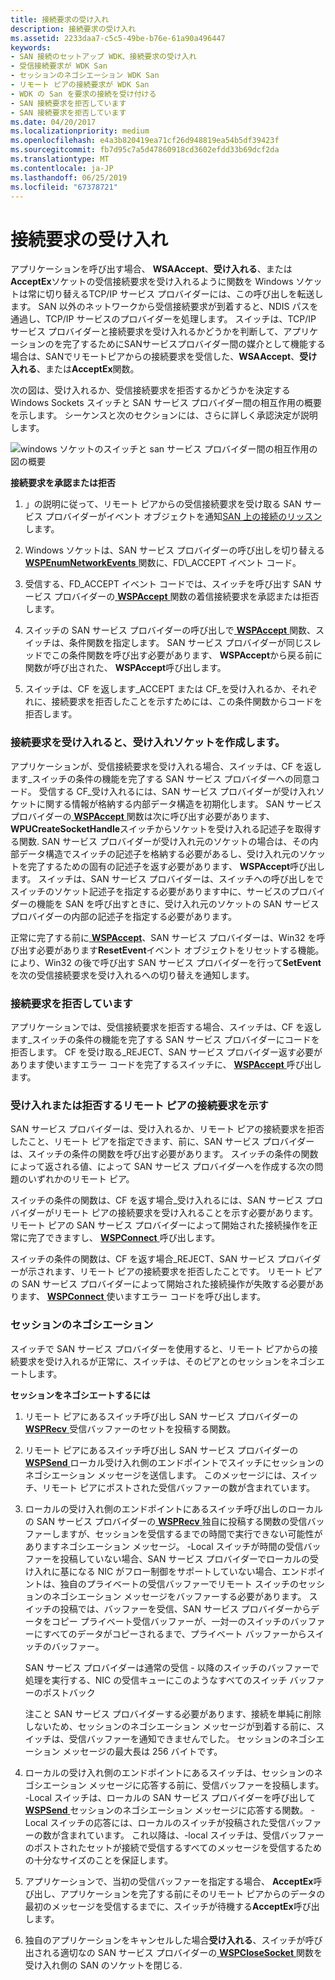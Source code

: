 ```yaml
---
title: 接続要求の受け入れ
description: 接続要求の受け入れ
ms.assetid: 2233daa7-c5c5-49be-b76e-61a90a496447
keywords:
- SAN 接続のセットアップ WDK、接続要求の受け入れ
- 受信接続要求が WDK San
- セッションのネゴシエーション WDK San
- リモート ピアの接続要求が WDK San
- WDK の San を要求の接続を受け付ける
- SAN 接続要求を拒否しています
- SAN 接続要求を拒否しています
ms.date: 04/20/2017
ms.localizationpriority: medium
ms.openlocfilehash: e4a3b820419ea71cf26d948819ea54b5df39423f
ms.sourcegitcommit: fb7d95c7a5d47860918cd3602efdd33b69dcf2da
ms.translationtype: MT
ms.contentlocale: ja-JP
ms.lasthandoff: 06/25/2019
ms.locfileid: "67378721"
---
```

# <a name="accepting-connection-requests"></a>接続要求の受け入れ





アプリケーションを呼び出す場合、 **WSAAccept**、**受け入れる**、または**AcceptEx**ソケットの受信接続要求を受け入れるように関数を Windows ソケットは常に切り替えるTCP/IP サービス プロバイダーには、この呼び出しを転送します。 SAN 以外のネットワークから受信接続要求が到着すると、NDIS パスを通過し、TCP/IP サービスのプロバイダーを処理します。 スイッチは、TCP/IP サービス プロバイダーと接続要求を受け入れるかどうかを判断して、アプリケーションのを完了するためにSANサービスプロバイダー間の媒介として機能する場合は、SANでリモートピアからの接続要求を受信した、**WSAAccept**、**受け入れる**、または**AcceptEx**関数。

次の図は、受け入れるか、受信接続要求を拒否するかどうかを決定する Windows Sockets スイッチと SAN サービス プロバイダー間の相互作用の概要を示します。 シーケンスと次のセクションには、さらに詳しく承認決定が説明します。

![windows ソケットのスイッチと san サービス プロバイダー間の相互作用の図の概要](images/apiflow5.png)

 **接続要求を承認または拒否**

1.  」の説明に従って、リモート ピアからの受信接続要求を受け取る SAN サービス プロバイダーがイベント オブジェクトを通知[SAN 上の接続のリッスン](listening-for-connections-on-a-san.md)します。

2.  Windows ソケットは、SAN サービス プロバイダーの呼び出しを切り替える[ **WSPEnumNetworkEvents** ](https://docs.microsoft.com/previous-versions/windows/hardware/network/ff566284(v=vs.85))関数に、FD\_ACCEPT イベント コード。

3.  受信する、FD\_ACCEPT イベント コードでは、スイッチを呼び出す SAN サービス プロバイダーの[ **WSPAccept** ](https://docs.microsoft.com/previous-versions/windows/hardware/network/ff566266(v=vs.85))関数の着信接続要求を承認または拒否します。

4.  スイッチの SAN サービス プロバイダーの呼び出しで[ **WSPAccept** ](https://docs.microsoft.com/previous-versions/windows/hardware/network/ff566266(v=vs.85))関数、スイッチは、条件関数を指定します。 SAN サービス プロバイダーが同じスレッドでこの条件関数を呼び出す必要があります、 **WSPAccept**から戻る前に関数が呼び出された、 **WSPAccept**呼び出します。

5.  スイッチは、CF を返します\_ACCEPT または CF\_を受け入れるか、それぞれに、接続要求を拒否したことを示すためには、この条件関数からコードを拒否します。

### <a name="accepting-a-connection-request-and-creating-an-accepting-socket"></a>接続要求を受け入れると、受け入れソケットを作成します。

アプリケーションが、受信接続要求を受け入れる場合、スイッチは、CF を返します\_スイッチの条件の機能を完了する SAN サービス プロバイダーへの同意コード。 受信する CF\_受け入れるには、SAN サービス プロバイダーが受け入れソケットに関する情報が格納する内部データ構造を初期化します。 SAN サービス プロバイダーの[ **WSPAccept** ](https://docs.microsoft.com/previous-versions/windows/hardware/network/ff566266(v=vs.85))関数は次に呼び出す必要があります、 **WPUCreateSocketHandle**スイッチからソケットを受け入れる記述子を取得する関数. SAN サービス プロバイダーが受け入れ元のソケットの場合は、その内部データ構造でスイッチの記述子を格納する必要があるし、受け入れ元のソケットを完了するための固有の記述子を返す必要があります、 **WSPAccept**呼び出します。 スイッチは、SAN サービス プロバイダーは、スイッチへの呼び出しをでスイッチのソケット記述子を指定する必要があります中に、サービスのプロバイダーの機能を SAN を呼び出すときに、受け入れ元のソケットの SAN サービス プロバイダーの内部の記述子を指定する必要があります。

正常に完了する前に[ **WSPAccept**](https://docs.microsoft.com/previous-versions/windows/hardware/network/ff566266(v=vs.85))、SAN サービス プロバイダーは、Win32 を呼び出す必要があります**ResetEvent**イベント オブジェクトをリセットする機能。 により、Win32 の後で呼び出す SAN サービス プロバイダーを行って**SetEvent**を次の受信接続要求を受け入れるへの切り替えを通知します。

### <a name="rejecting-a-connection-request"></a>接続要求を拒否しています

アプリケーションでは、受信接続要求を拒否する場合、スイッチは、CF を返します\_スイッチの条件の機能を完了する SAN サービス プロバイダーにコードを拒否します。 CF を受け取る\_REJECT、SAN サービス プロバイダー返す必要があります使いますエラー コードを完了するスイッチに、 [ **WSPAccept** ](https://docs.microsoft.com/previous-versions/windows/hardware/network/ff566266(v=vs.85))呼び出します。

### <a name="indicating-acceptance-or-refusal-of-a-connection-request-to-a-remote-peer"></a>受け入れまたは拒否するリモート ピアの接続要求を示す

SAN サービス プロバイダーは、受け入れるか、リモート ピアの接続要求を拒否したこと、リモート ピアを指定できます、前に、SAN サービス プロバイダーは、スイッチの条件の関数を呼び出す必要があります。 スイッチの条件の関数によって返される値、によって SAN サービス プロバイダーへを作成する次の問題のいずれかのリモート ピア。

スイッチの条件の関数は、CF を返す場合\_受け入れるには、SAN サービス プロバイダーがリモート ピアの接続要求を受け入れることを示す必要があります。 リモート ピアの SAN サービス プロバイダーによって開始された接続操作を正常に完了できますし、 [ **WSPConnect** ](https://docs.microsoft.com/previous-versions/windows/hardware/network/ff566275(v=vs.85))呼び出します。

スイッチの条件の関数は、CF を返す場合\_REJECT、SAN サービス プロバイダーが示されます、リモート ピアの接続要求を拒否したことです。 リモート ピアの SAN サービス プロバイダーによって開始された接続操作が失敗する必要があります、 [ **WSPConnect** ](https://docs.microsoft.com/previous-versions/windows/hardware/network/ff566275(v=vs.85))使いますエラー コードを呼び出します。

### <a name="session-negotiation"></a>セッションのネゴシエーション

スイッチで SAN サービス プロバイダーを使用すると、リモート ピアからの接続要求を受け入れるが正常に、スイッチは、そのピアとのセッションをネゴシエートします。

 **セッションをネゴシエートするには**

1.  リモート ピアにあるスイッチ呼び出し SAN サービス プロバイダーの[ **WSPRecv** ](https://docs.microsoft.com/previous-versions/windows/hardware/network/ff566309(v=vs.85))受信バッファーのセットを投稿する関数。

2.  リモート ピアにあるスイッチ呼び出し SAN サービス プロバイダーの[ **WSPSend** ](https://docs.microsoft.com/previous-versions/windows/hardware/network/ff566316(v=vs.85))ローカル受け入れ側のエンドポイントでスイッチにセッションのネゴシエーション メッセージを送信します。 このメッセージには、スイッチ、リモート ピアにポストされた受信バッファーの数が含まれています。

3.  ローカルの受け入れ側のエンドポイントにあるスイッチ呼び出しのローカルの SAN サービス プロバイダーの[ **WSPRecv** ](https://docs.microsoft.com/previous-versions/windows/hardware/network/ff566309(v=vs.85))独自に投稿する関数の受信バッファーしますが、セッションを受信するまでの時間で実行できない可能性がありますネゴシエーション メッセージ。 -Local スイッチが時間の受信バッファーを投稿していない場合、SAN サービス プロバイダーでローカルの受け入れに基になる NIC がフロー制御をサポートしていない場合、エンドポイントは、独自のプライベートの受信バッファーでリモート スイッチのセッションのネゴシエーション メッセージをバッファーする必要があります。 スイッチの投稿では、バッファーを受信、SAN サービス プロバイダーからデータをコピー プライベート受信バッファーが、一対一のスイッチのバッファーにすべてのデータがコピーされるまで、プライベート バッファーからスイッチのバッファー。

    SAN サービス プロバイダーは通常の受信 - 以降のスイッチのバッファーで処理を実行する、NIC の受信キューにこのようなすべてのスイッチ バッファーのポストバック

    注こと SAN サービス プロバイダーする必要があります、接続を単純に削除しないため、セッションのネゴシエーション メッセージが到着する前に、スイッチは、受信バッファーを通知できませんでした。 セッションのネゴシエーション メッセージの最大長は 256 バイトです。

4.  ローカルの受け入れ側のエンドポイントにあるスイッチは、セッションのネゴシエーション メッセージに応答する前に、受信バッファーを投稿します。 -Local スイッチは、ローカルの SAN サービス プロバイダーを呼び出して[ **WSPSend** ](https://docs.microsoft.com/previous-versions/windows/hardware/network/ff566316(v=vs.85))セッションのネゴシエーション メッセージに応答する関数。 -Local スイッチの応答には、ローカルのスイッチが投稿された受信バッファーの数が含まれています。 これ以降は、-local スイッチは、受信バッファーのポストされたセットが接続で受信するすべてのメッセージを受信するための十分なサイズのことを保証します。

5.  アプリケーションで、当初の受信バッファーを指定する場合、 **AcceptEx**呼び出し、アプリケーションを完了する前にそのリモート ピアからのデータの最初のメッセージを受信するまでに、スイッチが待機する**AcceptEx**呼び出します。

6.  独自のアプリケーションをキャンセルした場合**受け入れる**、スイッチが呼び出される適切なの SAN サービス プロバイダーの[ **WSPCloseSocket** ](https://docs.microsoft.com/previous-versions/windows/hardware/network/ff566273(v=vs.85))関数を受け入れ側の SAN のソケットを閉じる.

 

 





